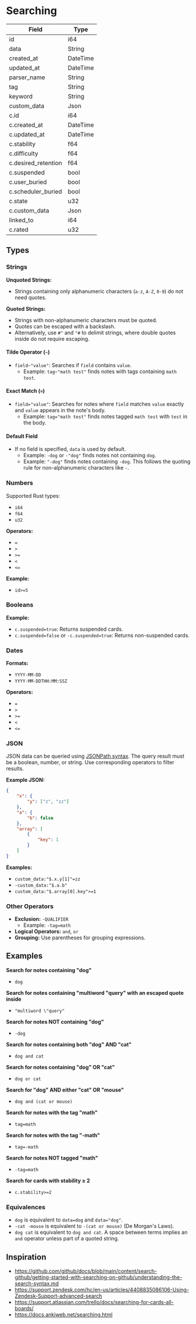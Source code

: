 # Searching

| Field               | Type     |
|---------------------|----------|
| id                  | i64      |
| data                | String   |
| created_at          | DateTime |
| updated_at          | DateTime |
| parser_name         | String   |
| tag                 | String   |
| keyword             | String   |
| custom_data         | Json     |
| c.id                | i64      |
| c.created_at        | DateTime |
| c.updated_at        | DateTime |
| c.stability         | f64      |
| c.difficulty        | f64      |
| c.desired_retention | f64      |
| c.suspended         | bool     |
| c.user_buried       | bool     |
| c.scheduler_buried  | bool     |
| c.state             | u32      |
| c.custom_data       | Json     |
| linked_to           | i64      |
| c.rated             | u32      |

## Types

### Strings

**Unquoted Strings:**
- Strings containing only alphanumeric characters (`a-z`, `A-Z`, `0-9`) do not need quotes.

**Quoted Strings:**
- Strings with non-alphanumeric characters must be quoted.
- Quotes can be escaped with a backslash.
- Alternatively, use `#"` and `"#` to delimit strings, where double quotes inside do not require escaping.

#### Tilde Operator (`~`)
- `field~"value"`: Searches if `field` contains `value`.
  - Example: `tag~"math test"` finds notes with tags containing `math test`.

#### Exact Match (`=`)
- `field="value"`: Searches for notes where `field` matches `value` exactly and `value` appears in the note's body.
  - Example: `tag="math test"` finds notes tagged `math test` with `test` in the body.

#### Default Field
- If no field is specified, `data` is used by default.
  - Example: `-dog` or `-"dog"` finds notes not containing `dog`.
  - Example: `"-dog"` finds notes containing `-dog`. This follows the quoting rule for non-alphanumeric characters like `-`.

### Numbers

Supported Rust types:
- `i64`
- `f64`
- `u32`

**Operators:**
- `=`
- `>`
- `>=`
- `<`
- `<=`

**Example:**
- `id>=5`

### Booleans

**Example:**
- `c.suspended=true`: Returns suspended cards.
- `c.suspended=false` or `-c.suspended=true`: Returns non-suspended cards.

### Dates

**Formats:**
- `YYYY-MM-DD`
- `YYYY-MM-DDTHH:MM:SSZ`

**Operators:**
- `=`
- `>`
- `>=`
- `<`
- `<=`

### JSON

JSON data can be queried using [JSONPath syntax](https://jsonpath.com/). The query result must be a boolean, number, or string. Use corresponding operators to filter results.

**Example JSON:**
```json
{
    "x": {
        "y": ["z", "zz"]
    },
    "a": {
        "b": false
    },
    "array": [
        {
            "key": 1
        }
    ]
}
```

**Examples:**
- `custom_data:"$.x.y[1]"=zz`
- `-custom_data:"$.a.b"`
- `custom_data:"$.array[0].key">=1`

### Other Operators

- **Exclusion:** `-QUALIFIER`
  - Example: `-tag=math`
- **Logical Operators:** `and`, `or`
- **Grouping:** Use parentheses for grouping expressions.

## Examples

**Search for notes containing "dog"**
- `dog`

**Search for notes containing "multiword \"query" with an escaped quote inside**
- `"multiword \"query"`

**Search for notes NOT containing "dog"**
- `-dog`

**Search for notes containing both "dog" AND "cat"**
- `dog and cat`

**Search for notes containing "dog" OR "cat"**
- `dog or cat`

**Search for "dog" AND either "cat" OR "mouse"**
- `dog and (cat or mouse)`

**Search for notes with the tag "math"**
- `tag=math`

**Search for notes with the tag "-math"**
- `tag=-math`

**Search for notes NOT tagged "math"**
- `-tag=math`

**Search for cards with stability ≥ 2**
- `c.stability>=2`

### Equivalences
- `dog` is equivalent to `data=dog` and `data="dog"`.
- `-cat -mouse` is equivalent to `-(cat or mouse)` (De Morgan's Laws).
- `dog cat` is equivalent to `dog and cat`. A space between terms implies an `and` operator unless part of a quoted string.

## Inspiration
- <https://github.com/github/docs/blob/main/content/search-github/getting-started-with-searching-on-github/understanding-the-search-syntax.md>
- <https://support.zendesk.com/hc/en-us/articles/4408835086106-Using-Zendesk-Support-advanced-search>
- <https://support.atlassian.com/trello/docs/searching-for-cards-all-boards/>
- <https://docs.ankiweb.net/searching.html>
